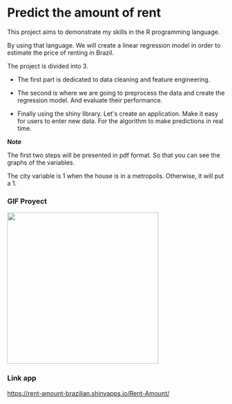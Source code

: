 # Predict the amount of rent

This project aims to demonstrate my skills in the R programming language.

By using that language.
 We will create a linear regression model in order to estimate the price of renting in Brazil.

The project is divided into 3.

* The first part is dedicated to data cleaning and feature engineering.

* The second is where we are going to preprocess the data and create the regression model. And evaluate their performance.

* Finally using the shiny library. Let's create an application.
  Make it easy for users to enter new data. For the algorithm to make predictions in real time.

**Note**

The first two steps will be presented in pdf format. So that you can see the graphs of the variables.

The city variable is 1 when the house is in a metropolis. Otherwise, it will put a 1.

### GIF Proyect ###

<img src="https://media.giphy.com/media/E3nf3yBa7zFOgK2h2I/giphy.gif" width=350>

### Link app

https://rent-amount-brazilian.shinyapps.io/Rent-Amount/
